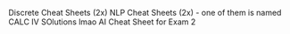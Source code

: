 Discrete Cheat Sheets (2x)
NLP Cheat Sheets (2x) - one of them is named CALC IV SOlutions lmao
AI Cheat Sheet for Exam 2
